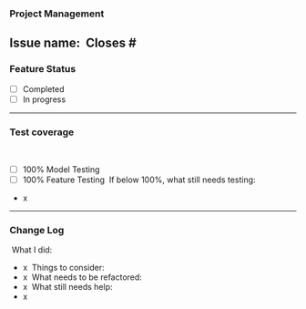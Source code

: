 ### Project Management
Issue name:
​
Closes #
​
------------------------------------------------------------------------------
### Feature Status
* [ ] Completed
* [ ] In progress
​
------------------------------------------------------------------------------
### Test coverage
​
* [ ] 100% Model Testing
* [ ] 100% Feature Testing
​
If below 100%, what still needs testing:
- x
​
------------------------------------------------------------------------------
### Change Log
​
What I did:
- x
​
Things to consider:
- x
​
What needs to be refactored:
- x
​
What still needs help:
- x
